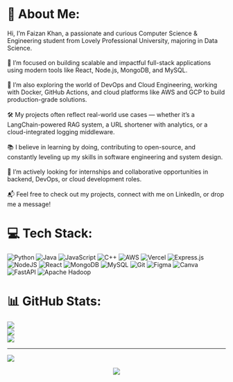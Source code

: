 # 💫 About Me:
 Hi, I’m Faizan Khan, a passionate and curious Computer Science & Engineering student from Lovely Professional University, majoring in Data Science.<br><br>🎯 I’m focused on building scalable and impactful full-stack applications using modern tools like React, Node.js, MongoDB, and MySQL.<br><br>🚀 I’m also exploring the world of DevOps and Cloud Engineering, working with Docker, GitHub Actions, and cloud platforms like AWS and GCP to build production-grade solutions.<br><br>🛠️ My projects often reflect real-world use cases — whether it’s a LangChain-powered RAG system, a URL shortener with analytics, or a cloud-integrated logging middleware.<br><br>📚 I believe in learning by doing, contributing to open-source, and constantly leveling up my skills in software engineering and system design.<br><br>💼 I’m actively looking for internships and collaborative opportunities in backend, DevOps, or cloud development roles.<br><br>📬 Feel free to check out my projects, connect with me on LinkedIn, or drop me a message!


# 💻 Tech Stack:
![Python](https://img.shields.io/badge/python-3670A0?style=for-the-badge&logo=python&logoColor=ffdd54) ![Java](https://img.shields.io/badge/java-%23ED8B00.svg?style=for-the-badge&logo=openjdk&logoColor=white) ![JavaScript](https://img.shields.io/badge/javascript-%23323330.svg?style=for-the-badge&logo=javascript&logoColor=%23F7DF1E) ![C++](https://img.shields.io/badge/c++-%2300599C.svg?style=for-the-badge&logo=c%2B%2B&logoColor=white) ![AWS](https://img.shields.io/badge/AWS-%23FF9900.svg?style=for-the-badge&logo=amazon-aws&logoColor=white) ![Vercel](https://img.shields.io/badge/vercel-%23000000.svg?style=for-the-badge&logo=vercel&logoColor=white) ![Express.js](https://img.shields.io/badge/express.js-%23404d59.svg?style=for-the-badge&logo=express&logoColor=%2361DAFB) ![NodeJS](https://img.shields.io/badge/node.js-6DA55F?style=for-the-badge&logo=node.js&logoColor=white) ![React](https://img.shields.io/badge/react-%2320232a.svg?style=for-the-badge&logo=react&logoColor=%2361DAFB) ![MongoDB](https://img.shields.io/badge/MongoDB-%234ea94b.svg?style=for-the-badge&logo=mongodb&logoColor=white) ![MySQL](https://img.shields.io/badge/mysql-4479A1.svg?style=for-the-badge&logo=mysql&logoColor=white) ![Git](https://img.shields.io/badge/git-%23F05033.svg?style=for-the-badge&logo=git&logoColor=white) ![Figma](https://img.shields.io/badge/figma-%23F24E1E.svg?style=for-the-badge&logo=figma&logoColor=white) ![Canva](https://img.shields.io/badge/Canva-%2300C4CC.svg?style=for-the-badge&logo=Canva&logoColor=white) ![FastAPI](https://img.shields.io/badge/FastAPI-005571?style=for-the-badge&logo=fastapi) ![Apache Hadoop](https://img.shields.io/badge/Apache%20Hadoop-66CCFF?style=for-the-badge&logo=apachehadoop&logoColor=black)
# 📊 GitHub Stats:
![](https://github-readme-stats.vercel.app/api?username=Faizankhan098&theme=dark&hide_border=false&include_all_commits=false&count_private=false)<br/>
![](https://nirzak-streak-stats.vercel.app/?user=Faizankhan098&theme=dark&hide_border=false)<br/>
![](https://github-readme-stats.vercel.app/api/top-langs/?username=Faizankhan098&theme=dark&hide_border=false&include_all_commits=false&count_private=false&layout=compact)

---
[![](https://visitcount.itsvg.in/api?id=Faizankhan098&icon=0&color=0)](https://visitcount.itsvg.in)




<p align="center">
  <img src="https://github-readme-activity-graph.vercel.app/graph?username=Faizankhan098&theme=react-dark&hide_border=true" />
</p>
<!-- Proudly created with GPRM ( https://gprm.itsvg.in ) -->
